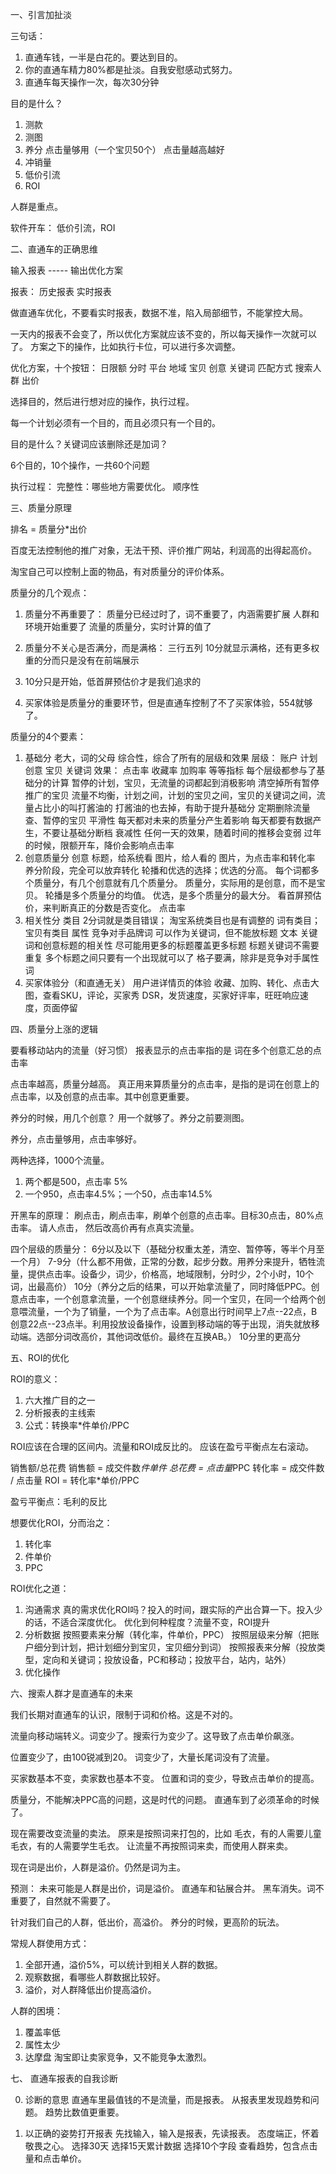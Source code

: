 
一、引言加扯淡

三句话：

1. 直通车钱，一半是白花的。要达到目的。
2. 你的直通车精力80%都是扯淡。自我安慰感动式努力。
3. 直通车每天操作一次，每次30分钟


目的是什么？
1. 测款
2. 测图
3. 养分
	点击量够用（一个宝贝50个）
	点击量越高越好
4. 冲销量
5. 低价引流
6. ROI


人群是重点。

软件开车：
低价引流，ROI

二、直通车的正确思维

输入报表  -----  输出优化方案

报表：
	历史报表
	实时报表

做直通车优化，不要看实时报表，数据不准，陷入局部细节，不能掌控大局。


一天内的报表不会变了，所以优化方案就应该不变的，所以每天操作一次就可以了。
方案之下的操作，比如执行卡位，可以进行多次调整。


优化方案，十个按钮：
日限额
分时
平台
地域
宝贝
创意
关键词
匹配方式
搜索人群
出价


选择目的，然后进行想对应的操作，执行过程。

每一个计划必须有一个目的，而且必须只有一个目的。

目的是什么？关键词应该删除还是加词？

6个目的，10个操作，一共60个问题

执行过程：
	完整性：哪些地方需要优化。
	顺序性


三、质量分原理

排名 = 质量分*出价

百度无法控制他的推广对象，无法干预、评价推广网站，利润高的出得起高价。

淘宝自己可以控制上面的物品，有对质量分的评价体系。

质量分的几个观点：
1. 质量分不再重要了：
	质量分已经过时了，词不重要了，内涵需要扩展
	人群和环境开始重要了
	流量的质量分，实时计算的值了

2. 质量分不关心是否满分，而是满格：
	三行五列
	10分就显示满格，还有更多权重的分而只是没有在前端展示

3. 10分只是开始，低首屏预估价才是我们追求的

4. 买家体验是质量分的重要环节，但是直通车控制了不了买家体验，554就够了。


质量分的4个要素：

1. 基础分
	老大，词的父母
	综合性，综合了所有的层级和效果
		层级：
			账户
			计划
			创意
			宝贝
			关键词
		效果：
			点击率
			收藏率
			加购率
			等等指标
		每个层级都参与了基础分的计算
			暂停的计划，宝贝，无流量的词都起到消极影响
			清空掉所有暂停推广的宝贝
			流量不均衡，计划之间，计划的宝贝之间，宝贝的关键词之间，流量占比小的叫打酱油的
			打酱油的也去掉，有助于提升基础分
			定期删除流量查、暂停的宝贝
	平滑性
		每天都对未来的质量分产生着影响
		每天都要有数据产生，不要让基础分断档
	衰减性
		任何一天的效果，随着时间的推移会变弱
		过年的时候，限额开车，降价会影响点击率
2. 创意质量分
	创意
		标题，给系统看
		图片，给人看的
		图片，为点击率和转化率
		养分阶段，完全可以放弃转化
		轮播和优选的选择；优选的分高。
		每个词都多个质量分，有几个创意就有几个质量分。
		质量分，实际用的是创意，而不是宝贝。
		轮播是多个质量分的均值。
		优选，是多个质量分的最大分。
		看首屏预估价，来判断真正的分数是否变化。
	点击率
3. 相关性分
	类目
		2分词就是类目错误；
		淘宝系统类目也是有调整的
		词有类目；
		宝贝有类目
	属性
		竞争对手品牌词
		可以作为关键词，但不能放标题
	文本
		关键词和创意标题的相关性
		尽可能用更多的标题覆盖更多标题
		标题关键词不需要重复
		多个标题之间只要有一个出现就可以了
	格子要满，除非是竞争对手属性词
4. 买家体验分（和直通无关）
	用户进详情页的体验
	收藏、加购、转化、点击大图，查看SKU，评论，买家秀
	DSR，发货速度，买家好评率，旺旺响应速度，页面停留


四、质量分上涨的逻辑

要看移动站内的流量（好习惯）
报表显示的点击率指的是 词在多个创意汇总的点击率


点击率越高，质量分越高。
真正用来算质量分的点击率，是指的是词在创意上的点击率，以及创意的点击率。其中创意更重要。

养分的时候，用几个创意？
用一个就够了。养分之前要测图。

养分，点击量够用，点击率够好。



两种选择，1000个流量。
1. 两个都是500，点击率 5%
2. 一个950，点击率4.5%；一个50，点击率14.5%


开黑车的原理：
刷点击，刷点击率，刷单个创意的点击率。目标30点击，80%点击率。
请人点击，
然后改高价再有点真实流量。


四个层级的质量分：
6分以及以下（基础分权重太差，清空、暂停等，等半个月至一个月）
7-9分（什么都不用做，正常的分数，起步分数。用养分来提升，牺牲流量，提供点击率。设备少，词少，价格高，地域限制，分时少，2个小时，10个词，出最高价）
10分（养分之后的结果，可以开始拿流量了，同时降低PPC。创意点击率，一个创意拿流量，一个创意继续养分。同一个宝贝，在同一个给两个创意喂流量，一个为了销量，一个为了点击率。A创意出行时间早上7点--22点，B创意22点--23点半。利用投放设备操作，设置到移动端的等于出现，消失就放移动端。选部分词改高价，其他词改低价。最终在互换AB。）
10分里的更高分





五、ROI的优化

ROI的意义：
1. 六大推广目的之一
2. 分析报表的主线索
3. 公式：转换率*件单价/PPC


ROI应该在合理的区间内。流量和ROI成反比的。
应该在盈亏平衡点左右滚动。

销售额/总花费
销售额 = 成交件数*件单件
总花费 = 点击量*PPC
转化率 = 成交件数 / 点击量
ROI = 转化率*单价/PPC

盈亏平衡点：毛利的反比

想要优化ROI，分而治之：
1. 转化率
2. 件单价
3. PPC

ROI优化之道：
1. 沟通需求
	真的需求优化ROI吗？投入的时间，跟实际的产出合算一下。投入少的话，不适合深度优化。
	优化到何种程度？流量不变，ROI提升
2. 分析数据
	按照要素来分解（转化率，件单价，PPC）
	按照层级来分解（把账户细分到计划，把计划细分到宝贝，宝贝细分到词）
	按照报表来分解（投放类型，定向和关键词；投放设备，PC和移动；投放平台，站内，站外）
3. 优化操作



六、搜索人群才是直通车的未来

我们长期对直通车的认识，限制于词和价格。这是不对的。

流量向移动端转义。词变少了。搜索行为变少了。这导致了点击单价飙涨。

位置变少了，由100锐减到20。
词变少了，大量长尾词没有了流量。

买家数基本不变，卖家数也基本不变。
位置和词的变少，导致点击单价的提高。

质量分，不能解决PPC高的问题，这是时代的问题。
直通车到了必须革命的时候了。


现在需要改变流量的卖法。
原来是按照词来打包的，比如 毛衣，有的人需要儿童毛衣，有的人需要学生毛衣。
让流量不再按照词来卖，而使用人群来卖。

现在词是出价，人群是溢价。仍然是词为主。


预测：
未来可能是人群是出价，词是溢价。
直通车和钻展合并。
黑车消失。词不重要了，自然就不需要了。




针对我们自己的人群，低出价，高溢价。
养分的时候，更高阶的玩法。


常规人群使用方式：
1. 全部开通，溢价5%，可以统计到相关人群的数据。
2. 观察数据，看哪些人群数据比较好。
3. 溢价，对人群降低出价提高溢价。


人群的困境：
1. 覆盖率低
2. 属性太少
3. 达摩盘 淘宝即让卖家竞争，又不能竞争太激烈。



七、 直通车报表的自我诊断


0. 诊断的意思
直通车里最值钱的不是流量，而是报表。
从报表里发现趋势和问题。
趋势比数值更重要。

1. 以正确的姿势打开报表
先找输入，输入是报表，先读报表。
态度端正，怀着敬畏之心。
选择30天
选择15天累计数据
选择10个字段
查看趋势，包含点击量和点击单价。
